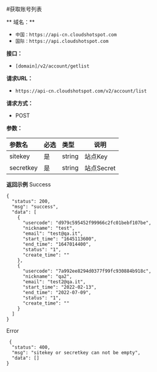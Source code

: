 #获取账号列表


** 域名：** 
- `中国：https://api-cn.cloudshotspot.com`
- `国际：https://api.cloudshotspot.com`

**接口：** 
- `[domain]/v2/account/getlist `

 
**请求URL：** 
- `https://api-cn.cloudshotspot.com/v2/account/list `
  
**请求方式：**
- POST 

**参数：** 

|参数名|必选|类型|说明|
|:----    |:---|:----- |-----   |
|sitekey |  是  |    string   |    站点Key   |
|secretkey |  是  |    string   |    站点Secret   |


**返回示例**
Success

``` 
{
  "status": 200,
  "msg": "success",
  "data": [
    {
      "usercode": "d979c595452f99966c2fc01bebf107be",
      "nickname": "test",
      "email": "test@qa.it",
      "start_time": "1645113600",
      "end_time": "1647014400",
      "status": "1",
      "create_time": ""
    },
    {
      "usercode": "7a992ee8294d0377f99fc930884b918c",
      "nickname": "qa2",
      "email": "test2@qa.it",
      "start_time": "2022-02-13",
      "end_time": "2022-07-09",
      "status": "1",
      "create_time": ""
    }
  ]
}

```
 Error
```
 {
  "status": 400,
  "msg": "sitekey or secretkey can not be empty",
  "data": []
}
```